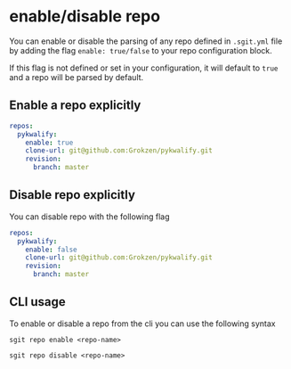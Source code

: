 # enable/disable repo

You can enable or disable the parsing of any repo defined in `.sgit.yml` file by adding the flag `enable: true/false` to your repo configuration block.

If this flag is not defined or set in your configuration, it will default to `true` and a repo will be parsed by default.


## Enable a repo explicitly

```yaml
repos:
  pykwalify:
  	enable: true
    clone-url: git@github.com:Grokzen/pykwalify.git
    revision:
      branch: master
```


## Disable repo explicitly

You can disable repo with the following flag

```yaml
repos:
  pykwalify:
  	enable: false
    clone-url: git@github.com:Grokzen/pykwalify.git
    revision:
      branch: master
```


## CLI usage

To enable or disable a repo from the cli you can use the following syntax

```
sgit repo enable <repo-name>

sgit repo disable <repo-name>
```
